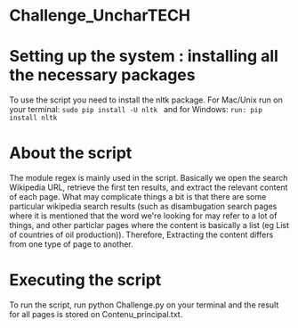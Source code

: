 # Challenge_UncharTECH
# Setting up the system : installing all the necessary packages
To use the script you need to install the nltk package. 
For Mac/Unix run on your terminal: 
```sudo pip install -U nltk ```
and for Windows: ``` run: pip install nltk ```

# About the script

The module regex is mainly used in the script. Basically we open the search Wikipedia URL, retrieve the first ten results, and extract the relevant content of each page. What may complicate things a bit is that there are some particular wikipedia search results (such as disambugation search pages where it is mentioned that the word we're looking for may refer to a lot of things, and other particlar pages where the content is basically a list (eg List of countries of oil production)). Therefore, Extracting the content differs from one type of page to another.

# Executing the script

To run the script, run  python Challenge.py on your terminal and the result for all pages is stored on Contenu_principal.txt. 


